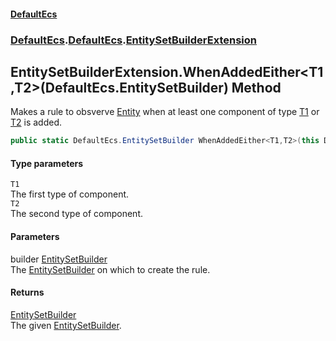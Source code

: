 #### [DefaultEcs](./index.md 'index')
### [DefaultEcs](./index.md 'index').[DefaultEcs](./DefaultEcs.md 'DefaultEcs').[EntitySetBuilderExtension](./DefaultEcs-EntitySetBuilderExtension.md 'DefaultEcs.EntitySetBuilderExtension')
## EntitySetBuilderExtension.WhenAddedEither&lt;T1,T2&gt;(DefaultEcs.EntitySetBuilder) Method
Makes a rule to obsverve [Entity](./DefaultEcs-Entity.md 'DefaultEcs.Entity') when at least one component of type [T1](#DefaultEcs-EntitySetBuilderExtension-WhenAddedEither-T1_T2-(DefaultEcs-EntitySetBuilder)-T1 'DefaultEcs.EntitySetBuilderExtension.WhenAddedEither&lt;T1,T2&gt;(DefaultEcs.EntitySetBuilder).T1') or [T2](#DefaultEcs-EntitySetBuilderExtension-WhenAddedEither-T1_T2-(DefaultEcs-EntitySetBuilder)-T2 'DefaultEcs.EntitySetBuilderExtension.WhenAddedEither&lt;T1,T2&gt;(DefaultEcs.EntitySetBuilder).T2') is added.  
```C#
public static DefaultEcs.EntitySetBuilder WhenAddedEither<T1,T2>(this DefaultEcs.EntitySetBuilder builder);
```
#### Type parameters
<a name='DefaultEcs-EntitySetBuilderExtension-WhenAddedEither-T1_T2-(DefaultEcs-EntitySetBuilder)-T1'></a>
`T1`  
The first type of component.  
<a name='DefaultEcs-EntitySetBuilderExtension-WhenAddedEither-T1_T2-(DefaultEcs-EntitySetBuilder)-T2'></a>
`T2`  
The second type of component.  
#### Parameters
<a name='DefaultEcs-EntitySetBuilderExtension-WhenAddedEither-T1_T2-(DefaultEcs-EntitySetBuilder)-builder'></a>
builder [EntitySetBuilder](./DefaultEcs-EntitySetBuilder.md 'DefaultEcs.EntitySetBuilder')  
The [EntitySetBuilder](./DefaultEcs-EntitySetBuilder.md 'DefaultEcs.EntitySetBuilder') on which to create the rule.  
#### Returns
[EntitySetBuilder](./DefaultEcs-EntitySetBuilder.md 'DefaultEcs.EntitySetBuilder')  
The given [EntitySetBuilder](./DefaultEcs-EntitySetBuilder.md 'DefaultEcs.EntitySetBuilder').  
